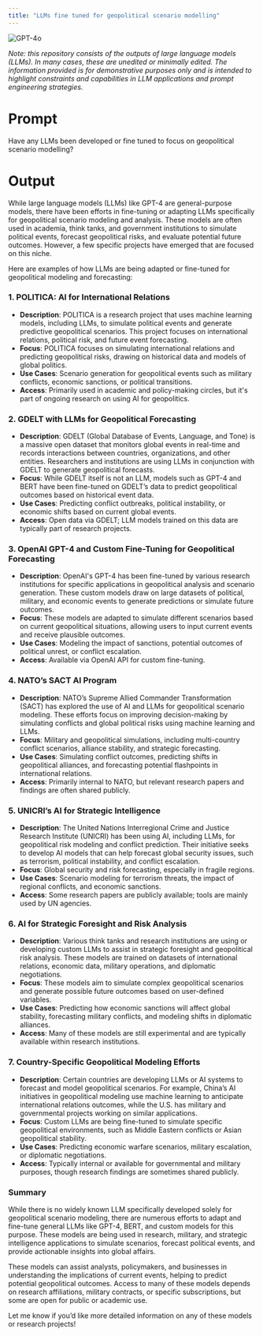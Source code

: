 ```yaml
---
title: "LLMs fine tuned for geopolitical scenario modelling"
---
```

![GPT-4o](https://img.shields.io/badge/GPT--4o-3333FF?style=for-the-badge&logo=openai&logoColor=white)



*Note: this repository consists of the outputs of large language models (LLMs). In many cases, these are unedited or minimally edited. The information provided is for demonstrative purposes only and is intended to highlight constraints and capabilities in LLM applications and prompt engineering strategies.*


# Prompt

Have any LLMs been developed or fine tuned to focus on geopolitical scenario modelling?

# Output

While large language models (LLMs) like GPT-4 are general-purpose models, there have been efforts in fine-tuning or adapting LLMs specifically for geopolitical scenario modeling and analysis. These models are often used in academia, think tanks, and government institutions to simulate political events, forecast geopolitical risks, and evaluate potential future outcomes. However, a few specific projects have emerged that are focused on this niche.

Here are examples of how LLMs are being adapted or fine-tuned for geopolitical modeling and forecasting:

### **1. POLITICA: AI for International Relations**
- **Description**: POLITICA is a research project that uses machine learning models, including LLMs, to simulate political events and generate predictive geopolitical scenarios. This project focuses on international relations, political risk, and future event forecasting.
- **Focus**: POLITICA focuses on simulating international relations and predicting geopolitical risks, drawing on historical data and models of global politics.
- **Use Cases**: Scenario generation for geopolitical events such as military conflicts, economic sanctions, or political transitions.
- **Access**: Primarily used in academic and policy-making circles, but it's part of ongoing research on using AI for geopolitics.

### **2. GDELT with LLMs for Geopolitical Forecasting**
- **Description**: GDELT (Global Database of Events, Language, and Tone) is a massive open dataset that monitors global events in real-time and records interactions between countries, organizations, and other entities. Researchers and institutions are using LLMs in conjunction with GDELT to generate geopolitical forecasts.
- **Focus**: While GDELT itself is not an LLM, models such as GPT-4 and BERT have been fine-tuned on GDELT’s data to predict geopolitical outcomes based on historical event data.
- **Use Cases**: Predicting conflict outbreaks, political instability, or economic shifts based on current global events.
- **Access**: Open data via GDELT; LLM models trained on this data are typically part of research projects.

### **3. OpenAI GPT-4 and Custom Fine-Tuning for Geopolitical Forecasting**
- **Description**: OpenAI's GPT-4 has been fine-tuned by various research institutions for specific applications in geopolitical analysis and scenario generation. These custom models draw on large datasets of political, military, and economic events to generate predictions or simulate future outcomes.
- **Focus**: These models are adapted to simulate different scenarios based on current geopolitical situations, allowing users to input current events and receive plausible outcomes.
- **Use Cases**: Modeling the impact of sanctions, potential outcomes of political unrest, or conflict escalation.
- **Access**: Available via OpenAI API for custom fine-tuning.

### **4. NATO’s SACT AI Program**
- **Description**: NATO’s Supreme Allied Commander Transformation (SACT) has explored the use of AI and LLMs for geopolitical scenario modeling. These efforts focus on improving decision-making by simulating conflicts and global political risks using machine learning and LLMs.
- **Focus**: Military and geopolitical simulations, including multi-country conflict scenarios, alliance stability, and strategic forecasting.
- **Use Cases**: Simulating conflict outcomes, predicting shifts in geopolitical alliances, and forecasting potential flashpoints in international relations.
- **Access**: Primarily internal to NATO, but relevant research papers and findings are often shared publicly.

### **5. UNICRI’s AI for Strategic Intelligence**
- **Description**: The United Nations Interregional Crime and Justice Research Institute (UNICRI) has been using AI, including LLMs, for geopolitical risk modeling and conflict prediction. Their initiative seeks to develop AI models that can help forecast global security issues, such as terrorism, political instability, and conflict escalation.
- **Focus**: Global security and risk forecasting, especially in fragile regions.
- **Use Cases**: Scenario modeling for terrorism threats, the impact of regional conflicts, and economic sanctions.
- **Access**: Some research papers are publicly available; tools are mainly used by UN agencies.

### **6. AI for Strategic Foresight and Risk Analysis**
- **Description**: Various think tanks and research institutions are using or developing custom LLMs to assist in strategic foresight and geopolitical risk analysis. These models are trained on datasets of international relations, economic data, military operations, and diplomatic negotiations.
- **Focus**: These models aim to simulate complex geopolitical scenarios and generate possible future outcomes based on user-defined variables.
- **Use Cases**: Predicting how economic sanctions will affect global stability, forecasting military conflicts, and modeling shifts in diplomatic alliances.
- **Access**: Many of these models are still experimental and are typically available within research institutions.

### **7. Country-Specific Geopolitical Modeling Efforts**
- **Description**: Certain countries are developing LLMs or AI systems to forecast and model geopolitical scenarios. For example, China’s AI initiatives in geopolitical modeling use machine learning to anticipate international relations outcomes, while the U.S. has military and governmental projects working on similar applications.
- **Focus**: Custom LLMs are being fine-tuned to simulate specific geopolitical environments, such as Middle Eastern conflicts or Asian geopolitical stability.
- **Use Cases**: Predicting economic warfare scenarios, military escalation, or diplomatic negotiations.
- **Access**: Typically internal or available for governmental and military purposes, though research findings are sometimes shared publicly.

### **Summary**
While there is no widely known LLM specifically developed solely for geopolitical scenario modeling, there are numerous efforts to adapt and fine-tune general LLMs like GPT-4, BERT, and custom models for this purpose. These models are being used in research, military, and strategic intelligence applications to simulate scenarios, forecast political events, and provide actionable insights into global affairs.

These models can assist analysts, policymakers, and businesses in understanding the implications of current events, helping to predict potential geopolitical outcomes. Access to many of these models depends on research affiliations, military contracts, or specific subscriptions, but some are open for public or academic use.

Let me know if you’d like more detailed information on any of these models or research projects!